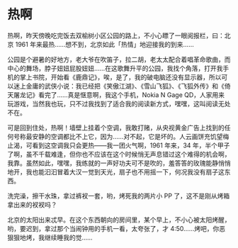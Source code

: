 # 热啊

热啊，昨天傍晚吃完饭去双榆树小区公园的路上，不小心瞟了一眼阅报栏，曰：北京 1961 年来最热……想不到，北京如此「热情」地迎接我的到来……

公园是个避暑的好地方，老大爷在吹笛子，拉二胡，老太太配合着唱革命歌曲，而中心的舞场，脖子妞妞屁股妞妞……在这歌舞升平的公园，我找个角落，打开我手机的掌上书院，开始看《鹿鼎记》，唉，是了，我的破电脑还没有显示器，所以可以迷上金庸的武侠小说：我已经把《笑傲江湖》、《雪山飞狐》、《飞狐外传》和《倚天屠龙记》看完了……真是惬意啊，我这个手机，Nokia N Gage QD，人家用来玩游戏，当然我也玩，只不过我找到了适合我的阅读新方式，嘿嘿，这叫阅读无处不在。

可是回到住处，热啊！墙壁上挂着个空调，我敢打赌，从央视黄金广告上找到的任何号称最安静的空调都比不上它，因为……对不起，它是坏的。人云画饼充饥望梅止渴，可看到这空调我只会更热——我一团火气啊，1961 年来，34 年，半个甲子了啊，虽不千载难逢，但你也不应该在这个时候悄无声息错过这个难得的机会啊，我靠。虽然如此，嘿嘿，我练就的一声好功夫可不是吹的，羞答答的玫瑰能静悄悄地开，我也能汩汩冒着大汉一觉到天光，扇子也不用摇一下，何况我没有扇子这东西。

洗完澡，擦干水珠，拿过裤衩一套，哟，烤死我的两片小 PP 了，这不是刚从烤箱拿出来的衩衩吗？

北京的太阳出来忒早。在这个东西朝向的房间里，某个早上，不小心被太阳烤醒，哟，要迟到，拿过那个当闹钟用的手机一看，太夸张了，才 4:50……烤吧，你恶狠狠地烤，我继续睡我的觉……
